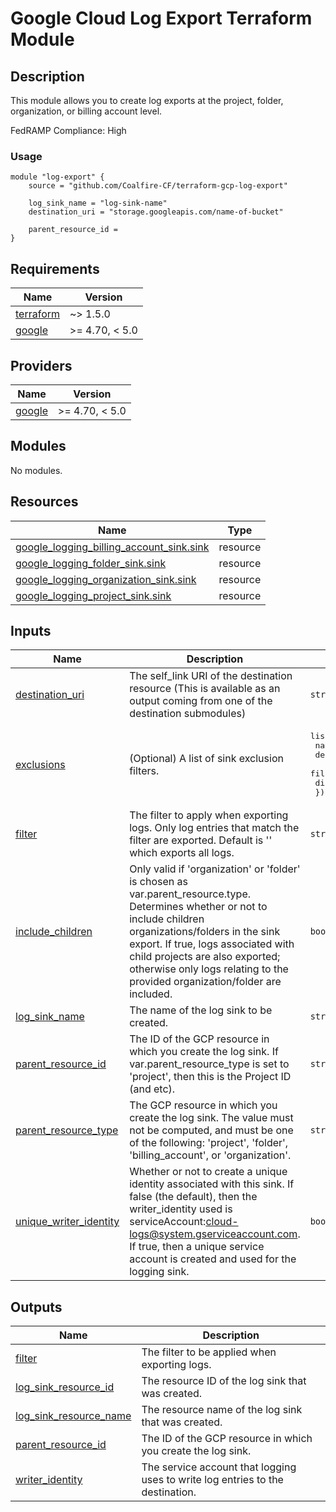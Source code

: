 # Google Cloud Log Export Terraform Module

## Description
This module allows you to create log exports at the project, folder, organization, or billing account level.

FedRAMP Compliance: High

### Usage
```
module "log-export" {
    source = "github.com/Coalfire-CF/terraform-gcp-log-export"

    log_sink_name = "log-sink-name"
    destination_uri = "storage.googleapis.com/name-of-bucket"

    parent_resource_id = 
}
```
<!-- BEGIN_TF_DOCS -->
## Requirements

| Name | Version |
|------|---------|
| <a name="requirement_terraform"></a> [terraform](#requirement\_terraform) | ~> 1.5.0 |
| <a name="requirement_google"></a> [google](#requirement\_google) | >= 4.70, < 5.0 |

## Providers

| Name | Version |
|------|---------|
| <a name="provider_google"></a> [google](#provider\_google) | >= 4.70, < 5.0 |

## Modules

No modules.

## Resources

| Name | Type |
|------|------|
| [google_logging_billing_account_sink.sink](https://registry.terraform.io/providers/hashicorp/google/latest/docs/resources/logging_billing_account_sink) | resource |
| [google_logging_folder_sink.sink](https://registry.terraform.io/providers/hashicorp/google/latest/docs/resources/logging_folder_sink) | resource |
| [google_logging_organization_sink.sink](https://registry.terraform.io/providers/hashicorp/google/latest/docs/resources/logging_organization_sink) | resource |
| [google_logging_project_sink.sink](https://registry.terraform.io/providers/hashicorp/google/latest/docs/resources/logging_project_sink) | resource |

## Inputs

| Name | Description | Type | Default | Required |
|------|-------------|------|---------|:--------:|
| <a name="input_destination_uri"></a> [destination\_uri](#input\_destination\_uri) | The self\_link URI of the destination resource (This is available as an output coming from one of the destination submodules) | `string` | n/a | yes |
| <a name="input_exclusions"></a> [exclusions](#input\_exclusions) | (Optional) A list of sink exclusion filters. | <pre>list(object({<br>    name        = string,<br>    description = string,<br>    filter      = string,<br>    disabled    = bool<br>  }))</pre> | `[]` | no |
| <a name="input_filter"></a> [filter](#input\_filter) | The filter to apply when exporting logs. Only log entries that match the filter are exported. Default is '' which exports all logs. | `string` | `""` | no |
| <a name="input_include_children"></a> [include\_children](#input\_include\_children) | Only valid if 'organization' or 'folder' is chosen as var.parent\_resource.type. Determines whether or not to include children organizations/folders in the sink export. If true, logs associated with child projects are also exported; otherwise only logs relating to the provided organization/folder are included. | `bool` | `false` | no |
| <a name="input_log_sink_name"></a> [log\_sink\_name](#input\_log\_sink\_name) | The name of the log sink to be created. | `string` | n/a | yes |
| <a name="input_parent_resource_id"></a> [parent\_resource\_id](#input\_parent\_resource\_id) | The ID of the GCP resource in which you create the log sink. If var.parent\_resource\_type is set to 'project', then this is the Project ID (and etc). | `string` | n/a | yes |
| <a name="input_parent_resource_type"></a> [parent\_resource\_type](#input\_parent\_resource\_type) | The GCP resource in which you create the log sink. The value must not be computed, and must be one of the following: 'project', 'folder', 'billing\_account', or 'organization'. | `string` | `"project"` | no |
| <a name="input_unique_writer_identity"></a> [unique\_writer\_identity](#input\_unique\_writer\_identity) | Whether or not to create a unique identity associated with this sink. If false (the default), then the writer\_identity used is serviceAccount:cloud-logs@system.gserviceaccount.com. If true, then a unique service account is created and used for the logging sink. | `bool` | `false` | no |

## Outputs

| Name | Description |
|------|-------------|
| <a name="output_filter"></a> [filter](#output\_filter) | The filter to be applied when exporting logs. |
| <a name="output_log_sink_resource_id"></a> [log\_sink\_resource\_id](#output\_log\_sink\_resource\_id) | The resource ID of the log sink that was created. |
| <a name="output_log_sink_resource_name"></a> [log\_sink\_resource\_name](#output\_log\_sink\_resource\_name) | The resource name of the log sink that was created. |
| <a name="output_parent_resource_id"></a> [parent\_resource\_id](#output\_parent\_resource\_id) | The ID of the GCP resource in which you create the log sink. |
| <a name="output_writer_identity"></a> [writer\_identity](#output\_writer\_identity) | The service account that logging uses to write log entries to the destination. |
<!-- END_TF_DOCS -->